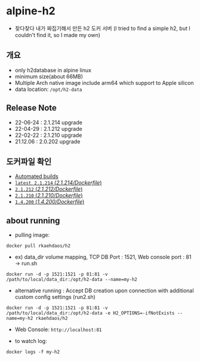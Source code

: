 # alpine-h2
- 찾다찾다 내가 짜집기해서 만든 h2 도커 서버
  (I tried to find a simple h2, but I couldn't find it, so I made my own)

## 개요
- only h2database in alpine linux
- minimum size(about 66MB)
- Multiple Arch native image include arm64 which support to Apple silicon
- data location: `/opt/h2-data`

## Release Note
- 22-06-24 : 2.1.214 upgrade
- 22-04-29 : 2.1.212 upgrade
- 22-02-22 : 2.1.210 upgrade
- 21.12.06 : 2.0.202 upgrade


## 도커파일 확인

- [Automated builds](https://hub.docker.com/repository/docker/rkaehdaos/h2) 
- [`latest`, `2.1.214` (*2.1.214/Dockerfile*)](https://github.com/rkaehdaos/h2/blob/main/Dockerfile)
- [`2.1.212` (*2.1.212/Dockerfile*)](https://github.com/rkaehdaos/h2/blob/ba01ab340db8349523997d77929df6c7c97432b3/Dockerfile)
- [`2.1.210` (*2.1.210/Dockerfile*)](https://github.com/rkaehdaos/h2/blob/8194c5672fa6450d6472c22392b4c234f0ca8d63/Dockerfile)
- [`1.4.200` (*1.4.200/Dockerfile*)](https://github.com/rkaehdaos/h2/blob/9045cbe5678ddcf0334a923fccf523191b71dd30/Dockerfile)


## about running

- pulling image:
```
docker pull rkaehdaos/h2
```

- ex) data_dir volume mapping, TCP DB Port : 1521, Web console port : 81 -> run.sh

```
docker run -d -p 1521:1521 -p 81:81 -v /path/to/local/data_dir:/opt/h2-data --name=my-h2 
```

- alternative running : Accept DB creation upon connection with additional custom config settings (run2.sh)

```
docker run -d -p 1521:1521 -p 81:81 -v /path/to/local/data_dir:/opt/h2-data -e H2_OPTIONS=-ifNotExists --name=my-h2 rkaehdaos/h2
```

- Web Console: `http://localhost:81`

- to watch log:

```
docker logs -f my-h2
```
